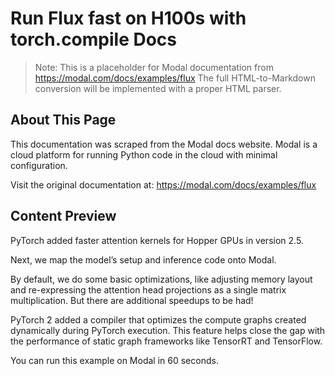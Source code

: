 # Run Flux fast on H100s with torch.compile Docs

> Note: This is a placeholder for Modal documentation from https://modal.com/docs/examples/flux
> The full HTML-to-Markdown conversion will be implemented with a proper HTML parser.

## About This Page

This documentation was scraped from the Modal docs website. Modal is a cloud platform for running Python code in the cloud with minimal configuration.

Visit the original documentation at: https://modal.com/docs/examples/flux

## Content Preview

PyTorch added faster attention kernels for Hopper GPUs in version 2.5.

Next, we map the model’s setup and inference code onto Modal.

By default, we do some basic optimizations, like adjusting memory layout
and re-expressing the attention head projections as a single matrix multiplication.
But there are additional speedups to be had!

PyTorch 2 added a compiler that optimizes the
compute graphs created dynamically during PyTorch execution.
This feature helps close the gap with the performance of static graph frameworks
like TensorRT and TensorFlow.

You can run this example on Modal in 60 seconds.

